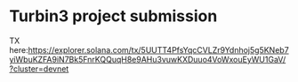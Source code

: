  # Turbin3 project submission
 TX here:https://explorer.solana.com/tx/5UUTT4PfsYqcCVLZr9Ydnhoj5g5KNeb7yiWbuKZFA9iN7Bk5FnrKQQuqH8e9AHu3vuwKXDuuo4VoWxouEyWU1GaV/?cluster=devnet